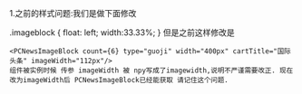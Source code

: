 1.之前的样式问题:我们是做下面修改

  .imageblock {
        float: left;
        width:33.33%;
    }
    但是之前这样修改是

    <PCNewsImageBlock count={6} type="guoji" width="400px" cartTitle="国际头条" imageWidth="112px"/>
    组件被实例时候 传参 imageWidth 被 npy写成了imagewidth,说明不严谨需要改正. 现在改为imageWidth后 PCNewsImageBlock已经能获取 请记住这个问题.
   




